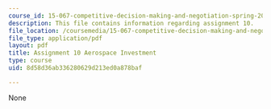 ```yaml
---
course_id: 15-067-competitive-decision-making-and-negotiation-spring-2011
description: This file contains information regarding assignment 10.
file_location: /coursemedia/15-067-competitive-decision-making-and-negotiation-spring-2011/8d58d36ab336280629d213ed0a878baf_MIT15_067S11_assgn10.pdf
file_type: application/pdf
layout: pdf
title: Assignment 10 Aerospace Investment
type: course
uid: 8d58d36ab336280629d213ed0a878baf

---
```

None